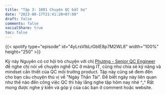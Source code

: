 ```yaml
---
title: "Tập 3: 1001 Chuyện QC bắt bọ"
date: "2023-08-17T21:41:20+07:00"
draft: false
comments: false
socialShare: true
toc: false
---
```


{{< spotify type="episode" id="4yLrsVlbLrGbIE8p7M2WL8" width="100%" height="250" >}}

Kỳ này Nguyên có cơ hội trò chuyện với chị [Phương - Senior QC Engineer](https://www.linkedin.com/in/nguyenvietphuong) để nghe chị nói về chuyện nghề QC ở mảng IT, cũng như chia sẻ kỹ năng và mindset cần thiết của QC môi trường product.
Tập này cũng sẽ đem đến cho bạn câu chuyện thú vị về "Ngày Thần Tài". Để biết ngày này liên quan như thế nào đến công việc QC thì hãy lắng nghe tập hôm nay nhé ^_^
Rất mong được nghe ý kiến và góp ý của các bạn ở comment hoặc website.
